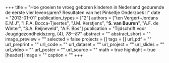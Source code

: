 +++
title = "Hoe groeien te vroeg geboren kinderen in Nederland gedurende de eerste vier levensjaren? Resultaten van het Pinkeltje Onderzoek II"
date = "2013-01-01"
publication_types = ["2"]
authors = ["ten Vergert-Jordans E.M.J", "I.F.A. Bocca-Tjeertes", "J.M. Kerstjens", "**S. van Buuren**", "A.F. de Winter", "S.A. Reijneveld", "A.F. Bos"]
publication = "Tijdschrift voor Jeugdgezondheidszorg, (4), _78--87_"
abstract = ""
abstract_short = ""
image_preview = ""
selected = false
projects = []
tags = []
url_pdf = ""
url_preprint = ""
url_code = ""
url_dataset = ""
url_project = ""
url_slides = ""
url_video = ""
url_poster = ""
url_source = ""
math = true
highlight = true
[header]
image = ""
caption = ""
+++
